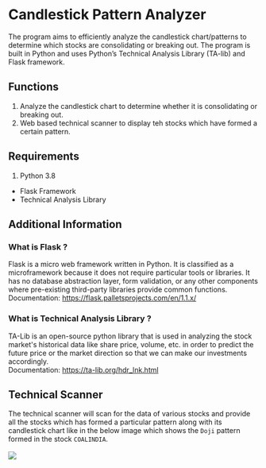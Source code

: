 # Candlestick Pattern Analyzer
The program aims to efficiently analyze the candlestick chart/patterns to determine which stocks are consolidating or breaking out. The program is built in Python and uses Python’s Technical Analysis Library (TA-lib) and Flask framework.

## Functions
<ol>
  <li> Analyze the candlestick chart to determine whether it is consolidating or breaking out. </li>
  <li> Web based technical scanner to display teh stocks which have formed a certain pattern. </li>
</ol>

## Requirements
<ol><li> Python 3.8 </li></ol>
<ul>
    <li> Flask Framework </li>
    <li> Technical Analysis Library </li>
</ul>

## Additional Information
### What is Flask ?
Flask is a micro web framework written in Python. It is classified as a microframework because it does not require particular tools or libraries. It has no database abstraction layer, form validation, or any other components where pre-existing third-party libraries provide common functions.
<br>Documentation: https://flask.palletsprojects.com/en/1.1.x/

### What is Technical Analysis Library ?
TA-Lib is an open-source python library that is used in analyzing the stock market's historical data like share price, volume, etc. in order to predict the future price or the market direction so that we can make our investments accordingly.
<br>Documentation: https://ta-lib.org/hdr_lnk.html

## Technical Scanner
The technical scanner will scan for the data of various stocks and provide all the stocks which has formed a particular pattern along with its candlestick chart like in the below image which shows the `Doji` pattern formed in the stock `COALINDIA`.
<br><br>![](https://github.com/omkolte17/candlestick-pattern-analyzer/blob/main/images/scanner.png?raw=true)
